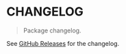 # CHANGELOG

> Package changelog.

See [GitHub Releases](https://github.com/stdlib-js/assert-is-finite/releases) for the changelog.